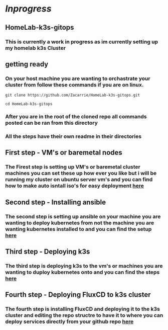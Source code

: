 # *Inprogress*
## HomeLab-k3s-gitops
### This is currently a work in progress as im currently setting up my homelab k3s Cluster

## getting ready
### On your host machine you are wanting to orchastrate your cluster from follow these commands if you are on linux.
```
git clone https://github.com/Zacarrie/HomeLab-k3s-gitops.git
```
```
cd HomeLab-k3s-gitops
```
### After you are in the root of the cloned repo all commands posted can be ran from this directory
### All the steps have their own readme in their directories

## First step - VM's or baremetal nodes
### The Firest step is setting up VM's or baremetal cluster machines you can set these up how ever you like but i will be running my cluster on ubuntu server vm's and you can find how to make auto isntall iso's for easy deployment [here](https://github.com/Zacarrie/HomeLab-k3s-gitops/tree/main/autoinstall_iso)

## Second step - Installing ansible
### The second step is setting up ansible on your machine you are wanting to deploy kubernetes from not the machine you are wanting kubernetes installed to and you can find the setup [here](https://github.com/Zacarrie/HomeLab-k3s-gitops/tree/main/ansible)

## Third step - Deploying k3s
### The third step is deploying k3s to the vm's or machines you are wanting to duploy kubernetes onto and you can find the steps [here](https://github.com/Zacarrie/HomeLab-k3s-gitops/tree/main/k3s)

## Fourth step - Deploying FluxCD to k3s cluster
### The fourth step is installing FluxCD and deploying it to the k3s cluster and editing the repo structre to have it to where you can deploy services directly from your github repo [here](https://github.com/Zacarrie/HomeLab-k3s-gitops/tree/main/fluxcd)